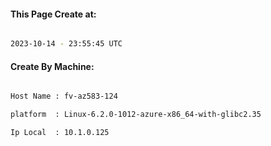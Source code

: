 
   
#### This Page Create at:

```bash

2023-10-14 - 23:55:45 UTC

```

#### Create By Machine:

```bash

Host Name : fv-az583-124

platform  : Linux-6.2.0-1012-azure-x86_64-with-glibc2.35

Ip Local  : 10.1.0.125

```

